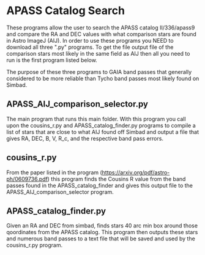 # APASS Catalog Search
These programs allow the user to search the APASS catalog II/336/apass9 and compare the RA and DEC values with what comparison stars are found in Astro ImageJ (AIJ). In order to use these programs you NEED to download all three ".py" programs. To get the file output file of the comparison stars most likely in the same field as AIJ then all you need to run is the first program listed below.

The purpose of these three programs to GAIA band passes that generally considered to be more reliable than Tycho band passes most likely found on Simbad.

## APASS_AIJ_comparison_selector.py
The main program that runs this main folder. With this program you call upon the cousins_r.py and APASS_catalog_finder.py programs to compile a list of stars that are close to what AIJ found off Simbad and output a file that gives RA, DEC, B, V, R_c, and the respective band pass errors.

## cousins_r.py
From the paper listed in the program (https://arxiv.org/pdf/astro-ph/0609736.pdf) this program finds the Cousins R value from the band passes found in the APASS_catalog_finder and gives this output file to the APASS_AIJ_comparison_selector program.

## APASS_catalog_finder.py
Given an RA and DEC from simbad, finds stars 40 arc min box around those qoordinates from the APASS catalog. This program then outputs these stars and numerous band passes to a text file that will be saved and used by the cousins_r.py program.
